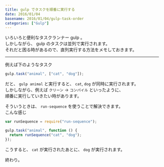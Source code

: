 ```yaml
---
title: gulp でタスクを順番に実行する
date: 2016/01/04
basename: 2016/01/04/gulp-task-order
categories: ["Gulp"]
---
```


いろいろと便利なタスクランナー gulp 。  
しかしながら、 gulp のタスクは並列で実行されます。  
それだと困る時があるので、直列実行する方法をメモしておきます。

---

例えば下のようなタスク

```javascript
gulp.task("animal", ["cat", "dog"]);
```

だと、 `gulp animal` と実行すると、 `cat`, `dog` が同時に実行されます。  
しかしながら、例えば `クリーン` → `コンパイル` といったように、  
順番に実行していきたい時があります。

そういうときは、 `run-sequence` を使うことで解決できます。  
こんな感じ

```javascript
var runSequence = require("run-sequence");

gulp.task("animal", function () {
  return runSequence("cat", "dog");
});
```

こうすると、 `cat` が実行されたあとに、 `dog` が実行されます。

終わり。
